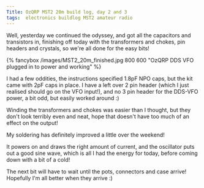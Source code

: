 ```yaml
---
Title: OzQRP MST2 20m build log, day 2 and 3
tags:  electronics buildlog MST2 amateur radio
---
```


Well, yesterday we continued the odyssey, and got all the capacitors and transistors in, finishing off today with the transformers and chokes, pin headers and crystals, so we're all done for the easy bits!

{% fancybox /images/MST2_20m_finished.jpg 800 600 "OzQRP DDS VFO plugged in to power and working" %}

I had a few oddities, the instructions specified 1.8pF NPO caps, but the kit came with 2pF caps in place. I have a left over 2 pin header (which I just realised should go on the VFO input!), and no 3 pin header for the DDS-VFO power, a bit odd, but easily worked around :)
<!--more-->
Winding the transformers and chokes was easier than I thought, but they don't look terribly even and neat, hope that doesn't have too much of an effect on the output!

My soldering has definitely improved a little over the weekend!

It powers on and draws the right amount of current, and the oscillator puts out a good sine wave, which is all I had the energy for today, before coming down with a bit of a cold!

The next bit will have to wait until the pots, connectors and case arrive! Hopefully I'm all better when they arrive :)
